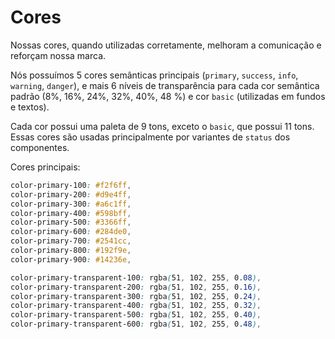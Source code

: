 # Cores

Nossas cores, quando utilizadas corretamente, melhoram a comunicação e reforçam nossa marca.

Nós possuímos 5 cores semânticas principais (`primary`, `success`, `info`, `warning`, `danger`), e mais 6 níveis de transparência para cada cor semântica padrão (8%, 16%, 24%, 32%, 40%, 48 %) e cor `basic` (utilizadas em fundos e textos).

Cada cor possui uma paleta de 9 tons, exceto o `basic`, que possui 11 tons. Essas cores são usadas principalmente por variantes de `status` dos componentes.

Cores principais:

```scss
color-primary-100: #f2f6ff,
color-primary-200: #d9e4ff,
color-primary-300: #a6c1ff,
color-primary-400: #598bff,
color-primary-500: #3366ff,
color-primary-600: #284de0,
color-primary-700: #2541cc,
color-primary-800: #192f9e,
color-primary-900: #14236e,

color-primary-transparent-100: rgba(51, 102, 255, 0.08),
color-primary-transparent-200: rgba(51, 102, 255, 0.16),
color-primary-transparent-300: rgba(51, 102, 255, 0.24),
color-primary-transparent-400: rgba(51, 102, 255, 0.32),
color-primary-transparent-500: rgba(51, 102, 255, 0.40),
color-primary-transparent-600: rgba(51, 102, 255, 0.48),
```

